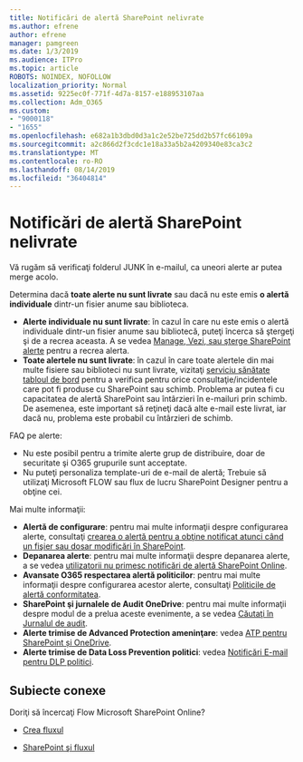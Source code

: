 ```yaml
---
title: Notificări de alertă SharePoint nelivrate
ms.author: efrene
author: efrene
manager: pamgreen
ms.date: 1/3/2019
ms.audience: ITPro
ms.topic: article
ROBOTS: NOINDEX, NOFOLLOW
localization_priority: Normal
ms.assetid: 9225ec0f-771f-4d7a-8157-e188953107aa
ms.collection: Adm_O365
ms.custom:
- "9000118"
- "1655"
ms.openlocfilehash: e682a1b3dbd0d3a1c2e52be725dd2b57fc66109a
ms.sourcegitcommit: a2c866d2f3cdc1e18a33a5b2a4209340e83ca3c2
ms.translationtype: MT
ms.contentlocale: ro-RO
ms.lasthandoff: 08/14/2019
ms.locfileid: "36404814"
---
```

# <a name="sharepoint-alert-notifications-not-delivered"></a>Notificări de alertă SharePoint nelivrate

Vă rugăm să verificaţi folderul JUNK în e-mailul, ca uneori alerte ar putea merge acolo.

Determina dacă **toate alerte nu sunt livrate** sau dacă nu este emis **o alertă individuale** dintr-un fisier anume sau biblioteca.

- **Alerte individuale nu sunt livrate**: în cazul în care nu este emis o alertă individuale dintr-un fisier anume sau bibliotecă, puteţi încerca să ştergeţi şi de a recrea aceasta. A se vedea [Manage, Vezi, sau şterge SharePoint alerte](https://support.office.com/en-us/article/manage-view-or-delete-sharepoint-alerts-99dfb19c-9a90-4a8c-aba1-aa8c8afb0de2?ui=en-US&rs=en-US&ad=US#ID0EAADAAA=Online) pentru a recrea alerta.
- **Toate alertele nu sunt livrate**: în cazul în care toate alertele din mai multe fisiere sau biblioteci nu sunt livrate, vizitaţi [serviciu sănătate tabloul de bord](https://admin.microsoft.com/AdminPortal/Home#/servicehealth) pentru a verifica pentru orice consultaţie/incidentele care pot fi produse cu SharePoint sau schimb. Problema ar putea fi cu capacitatea de alertă SharePoint sau întârzieri în e-mailuri prin schimb. De asemenea, este important să reţineţi dacă alte e-mail este livrat, iar dacă nu, problema este probabil cu întârzieri de schimb.

FAQ pe alerte:

- Nu este posibil pentru a trimite alerte grup de distribuire, doar de securitate şi O365 grupurile sunt acceptate.
- Nu puteţi personaliza template-uri de e-mail de alertă; Trebuie să utilizaţi Microsoft FLOW sau flux de lucru SharePoint Designer pentru a obţine cei.

Mai multe informaţii:

- **Alertă de configurare**: pentru mai multe informaţii despre configurarea alerte, consultaţi [crearea o alertă pentru a obţine notificat atunci când un fişier sau dosar modificări în SharePoint](https://support.office.com/en-us/article/create-an-alert-to-get-notified-when-a-file-or-folder-changes-in-sharepoint-e5a79e7b-a146-46da-a9ef-d65409ba8918).
- **Depanarea alerte**: pentru mai multe informaţii despre depanarea alerte, a se vedea [utilizatorii nu primesc notificări de alertă SharePoint Online](https://docs.microsoft.com/en-us/sharepoint/support/sites/no-alert-notifications).
- **Avansate O365 respectarea alertă politicilor**: pentru mai multe informaţii despre configurarea acestor alerte, consultaţi [Politicile de alertă conformitatea](https://docs.microsoft.com/en-us/office365/securitycompliance/alert-policies).
- **SharePoint şi jurnalele de Audit OneDrive**: pentru mai multe informaţii despre modul de a prelua aceste evenimente, a se vedea [Căutaţi în Jurnalul de audit](https://docs.microsoft.com/en-us/office365/securitycompliance/search-the-audit-log-in-security-and-compliance#search-the-audit-log).
- **Alerte trimise de Advanced Protection ameninţare**: vedea [ATP pentru SharePoint și OneDrive](https://docs.microsoft.com/en-us/office365/securitycompliance/atp-for-spo-odb-and-teams).
- **Alerte trimise de Data Loss Prevention politici**: vedea [Notificări E-mail pentru DLP politici](https://docs.microsoft.com/en-us/office365/securitycompliance/use-notifications-and-policy-tips).

## <a name="related-topics"></a>Subiecte conexe

Doriţi să încercaţi Flow Microsoft SharePoint Online?

- [Crea fluxul](https://support.office.com/en-us/article/create-a-flow-for-a-list-or-library-in-sharepoint-online-or-onedrive-for-business-a9c3e03b-0654-46af-a254-20252e580d01)

- [SharePoint şi fluxul](https://flow.microsoft.com/en-us/blog/sharepoint-and-flow/)
